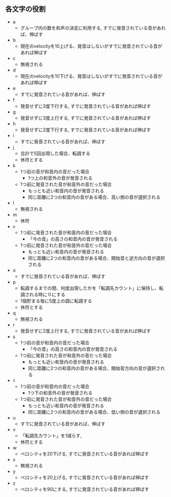 ## 各文字の役割

- a
  - グループ内の数を和声の決定に利用する, すでに発音されている音があれば、伸ばす
- b
  - 現在のvelocityを10上げる、発音はしないがすでに発音されている音があれば伸ばす
- c
  - 無視される
- d
  - 現在のvelocityを10下げる、発音はしないがすでに発音されている音があれば伸ばす
- e
  - すでに発音されている音があれば、伸ばす
- f
  - 発音せずに3度下行する, すでに発音されている音があれば伸ばす
- g
  - 発音せずに3度上行する, すでに発音されている音があれば伸ばす
- h
  - 発音せずに2度下行する, すでに発音されている音があれば伸ばす
- i
  - すでに発音されている音があれば、伸ばす
- j
  - 合計で5回出現した場合、転調する
  - 休符とする
- k
  - 1つ前の音が和音内の音だった場合  
    - 1つ上の和音外の音が発音される  
  - 1つ前に発音された音が和音外の音だった場合  
    - もっとも近い和音内の音が発音される  
    - 同じ距離に2つの和音内の音がある場合、高い側の音が選択される 
- l
  - 無視される
- m
  - 休符
- `n`  
  - 1つ前に発音された音が和音内の音だった場合  
    - 「今の音」の高さの和音内の音が発音される  
  - 1つ前に発音された音が和音外の音だった場合  
    - もっとも近い和音内の音が発音される  
    - 同じ距離に2つの和音内の音がある場合、開始音と逆方向の音が選択される  
- o
  - すでに発音されている音があれば、伸ばす
- p
  - 転調するまでの間、何度出現したかを「転調先カウント」に保持し、転調される時に０にする
  - 1個貯まる毎に5度上の調に転調する
  - 休符とする
- q
  - 無視される
- r
  - 発音せずに2度上行する, すでに発音されている音があれば伸ばす
- s
  - 1つ前の音が和音内の音だった場合  
    - 「今の音」の高さの和音内の音が発音される  
  - 1つ前に発音された音が和音外の音だった場合  
    - もっとも近い和音内の音が発音される  
    - 同じ距離に2つの和音内の音がある場合、開始音方向の音が選択される  
- `t`   
  - 1つ前の音が和音内の音だった場合  
    - 1つ下の和音外の音が発音される  
  - 1つ前に発音された音が和音外の音だった場合  
    - もっとも近い和音内の音が発音される  
    - 同じ距離に2つの和音内の音がある場合、低い側の音が選択される  
- u
  - すでに発音されている音があれば、伸ばす
- v
  - 「転調先カウント」を1減らす, 
  - 休符とする
- w
  - ベロシティを20下げる, すでに発音されている音があれば伸ばす
- x
  - 無視される
- y
  - ベロシティを20上げる, すでに発音されている音があれば伸ばす
- z
  - ベロシティを90にする, すでに発音されている音があれば伸ばす